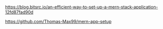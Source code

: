 


https://blog.bitsrc.io/an-efficient-way-to-set-up-a-mern-stack-application-12fd87fad90d


https://github.com/Thomas-Max99/mern-app-setup